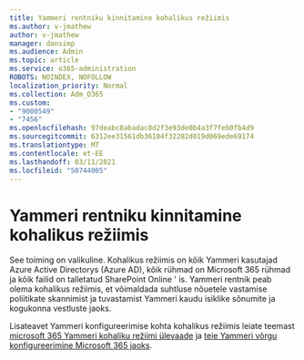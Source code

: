 ```yaml
---
title: Yammeri rentniku kinnitamine kohalikus režiimis
ms.author: v-jmathew
author: v-jmathew
manager: dansimp
ms.audience: Admin
ms.topic: article
ms.service: o365-administration
ROBOTS: NOINDEX, NOFOLLOW
localization_priority: Normal
ms.collection: Adm_O365
ms.custom:
- "9000549"
- "7456"
ms.openlocfilehash: 97deabc8abadac8d2f3e93de0b4a3f7feb0fb4d9
ms.sourcegitcommit: 6312ee31561db36104f32282d019d069ede69174
ms.translationtype: MT
ms.contentlocale: et-EE
ms.lasthandoff: 03/11/2021
ms.locfileid: "50744005"
---
```

# <a name="verify-your-yammer-tenant-is-in-native-mode"></a>Yammeri rentniku kinnitamine kohalikus režiimis

See toiming on valikuline. Kohalikus režiimis on kõik Yammeri kasutajad Azure Active Directorys (Azure AD), kõik rühmad on Microsoft 365 rühmad ja kõik failid on talletatud SharePoint Online ' is. Yammeri rentnik peab olema kohalikus režiimis, et võimaldada suhtluse nõuetele vastamise poliitikate skannimist ja tuvastamist Yammeri kaudu isiklike sõnumite ja kogukonna vestluste jaoks.  
  
Lisateavet Yammeri konfigureerimise kohta kohalikus režiimis leiate teemast [microsoft 365 Yammeri kohaliku režiimi ülevaade](https://go.microsoft.com/fwlink/?linkid=2129829) ja [teie Yammeri võrgu konfigureerimine Microsoft 365 jaoks](https://go.microsoft.com/fwlink/?linkid=2129772).
